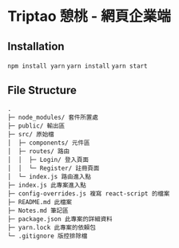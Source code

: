 # Triptao 憩桃 - 網頁企業端
 
## Installation
`npm install yarn`
`yarn install`
`yarn start`

## File Structure

```
.
├─ node_modules/ 套件所置處
├─ public/ 輸出區
├─ src/ 原始檔
│  ├─ components/ 元件區
│  ├─ routes/ 路由
│  │  ├─ Login/ 登入頁面
│  │  └─ Register/ 註冊頁面
│  └─ index.js 路由進入點
├─ index.js 此專案進入點
├─ config-overrides.js 複寫 react-script 的檔案
├─ README.md 此檔案
├─ Notes.md 筆記區
├─ package.json 此專案的詳細資料
├─ yarn.lock 此專案的依賴包
└─ .gitignore 版控排除檔
```